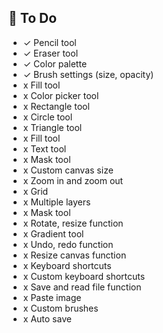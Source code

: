 ## 📝 To Do

- ✓ Pencil tool
- ✓ Eraser tool
- ✓ Color palette
- ✓ Brush settings (size, opacity)
- x Fill tool
- x Color picker tool
- x Rectangle tool
- x Circle tool
- x Triangle tool
- x Fill tool
- x Text tool
- x Mask tool
- x Custom canvas size
- x Zoom in and zoom out
- x Grid
- x Multiple layers
- x Mask tool
- x Rotate, resize function
- x Gradient tool
- x Undo, redo function
- x Resize canvas function
- x Keyboard shortcuts
- x Custom keyboard shortcuts
- x Save and read file function
- x Paste image
- x Custom brushes
- x Auto save
